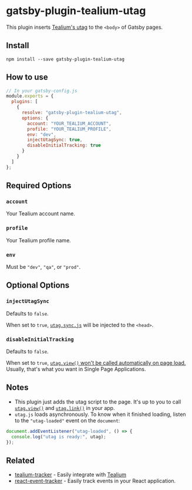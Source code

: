 # gatsby-plugin-tealium-utag

This plugin inserts [Tealium's utag](https://docs.tealium.com/platforms/javascript/install/#universal-tag-utag-js) to the `<body>` of Gatsby pages.

## Install

```shell
npm install --save gatsby-plugin-tealium-utag
```

## How to use

```js
// In your gatsby-config.js
module.exports = {
  plugins: [
    {
      resolve: "gatsby-plugin-tealium-utag",
      options: {
        account: "YOUR_TEALIUM_ACCOUNT",
        profile: "YOUR_TEALIUM_PROFILE",
        env: "dev",
        injectUtagSync: true,
        disableInitialTracking: true
      }
    }
  ]
};
```

## Required Options

### `account`

Your Tealium account name.

### `profile`

Your Tealium profile name.

### `env`

Must be `"dev"`, `"qa"`, or `"prod"`.

## Optional Options

### `injectUtagSync`

Defaults to `false`.

When set to `true`, [`utag.sync.js`](https://community.tealiumiq.com/t5/iQ-Tag-Management/Using-the-utag-sync-js-Script/ta-p/19175#toc-hId-1329434506) will be injected to the `<head>`.

### `disableInitialTracking`

Defaults to `false`.

When set to `true`, [`utag.view()` won't be called automatically on page load.](https://docs.tealium.com/platforms/javascript/settings/#noview) Usually, that's what you want in Single Page Applications.

## Notes

- This plugin just adds the utag script to the page. It's up to you to call [`utag.view()`](https://docs.tealium.com/platforms/javascript/page-tracking/#utag-view) and [`utag.link()`](https://docs.tealium.com/platforms/javascript/event-tracking/#utag-link) in your app.
- `utag.js` loads asynchronously. To know when it finished loading, listen to the `"utag-loaded"` event on the `document`:

```js
document.addEventListener("utag-loaded", () => {
  console.log("utag is ready:", utag);
});
```

## Related

- [tealium-tracker](https://github.com/moroshko/tealium-tracker) - Easily integrate with [Tealium](https://tealium.com/)
- [react-event-tracker](https://github.com/moroshko/react-event-tracker) - Easily track events in your React application.

